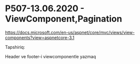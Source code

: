 # P507-13.06.2020 - ViewComponent,Pagination

https://docs.microsoft.com/en-us/aspnet/core/mvc/views/view-components?view=aspnetcore-3.1

Tapshiriq:

Header ve footer-i viewcomponentle yazmaq
